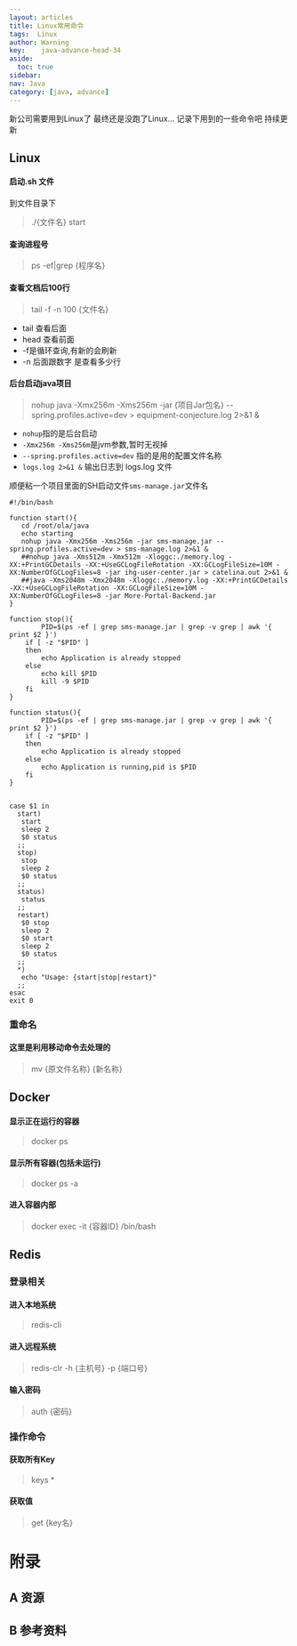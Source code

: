 ```yaml
---
layout: articles
title: Linux常用命令
tags:  Linux
author: Warning
key:    java-advance-head-34
aside:
  toc: true
sidebar:
nav: Java
category: [java, advance]
---
```


新公司需要用到Linux了
最终还是没跑了Linux...
记录下用到的一些命令吧
持续更新

<!--more-->


## Linux

#### 启动.sh 文件

到文件目录下

> ./{文件名} start

#### 查询进程号

> ps -ef|grep {程序名}

#### 查看文档后100行

> tail -f -n 100 {文件名}

- tail 查看后面
- head 查看前面
- -f是循环查询,有新的会刷新
- -n 后面跟数字 是查看多少行

#### 后台启动java项目

> nohup java -Xmx256m -Xms256m -jar {项目Jar包名} --spring.profiles.active=dev > equipment-conjecture.log 2>&1 &

- `nohup`指的是后台启动
- `-Xmx256m -Xms256m`是jvm参数,暂时无视掉
- `--spring.profiles.active=dev` 指的是用的配置文件名称
- `logs.log 2>&1 &`  输出日志到 logs.log 文件

顺便粘一个项目里面的SH启动文件`sms-manage.jar`文件名

```shell
#!/bin/bash

function start(){
   cd /root/ola/java
   echo starting
   nohup java -Xmx256m -Xms256m -jar sms-manage.jar --spring.profiles.active=dev > sms-manage.log 2>&1 &
   ##nohup java -Xms512m -Xmx512m -Xloggc:./memory.log -XX:+PrintGCDetails -XX:+UseGCLogFileRotation -XX:GCLogFileSize=10M -XX:NumberOfGCLogFiles=8 -jar ihg-user-center.jar > catelina.out 2>&1 &
   ##java -Xms2048m -Xmx2048m -Xloggc:./memory.log -XX:+PrintGCDetails -XX:+UseGCLogFileRotation -XX:GCLogFileSize=10M -XX:NumberOfGCLogFiles=8 -jar More-Portal-Backend.jar
}

function stop(){
        PID=$(ps -ef | grep sms-manage.jar | grep -v grep | awk '{ print $2 }')
	if [ -z "$PID" ]
	then
		echo Application is already stopped
	else
		echo kill $PID
		kill -9 $PID
	fi
}

function status(){
        PID=$(ps -ef | grep sms-manage.jar | grep -v grep | awk '{ print $2 }')
	if [ -z "$PID" ]
	then
		echo Application is already stopped
	else
		echo Application is running,pid is $PID
	fi
}


case $1 in
  start)
   start
   sleep 2
   $0 status
  ;;
  stop)
   stop
   sleep 2
   $0 status
  ;;
  status)
   status
  ;;
  restart)
   $0 stop
   sleep 2
   $0 start
   sleep 2
   $0 status
  ;;
  *)
   echo "Usage: {start|stop|restart}"
  ;;
esac
exit 0

```


### 重命名
#### 这里是利用移动命令去处理的

> mv {原文件名称} {新名称}

## Docker

#### 显示正在运行的容器

> docker ps

#### 显示所有容器(包括未运行)

> docker ps -a

#### 进入容器内部

> docker exec -it {容器ID} /bin/bash






## Redis

### 登录相关

#### 进入本地系统

> redis-cli

#### 进入远程系统

> redis-clr -h {主机号} -p {端口号}

#### 输入密码

> auth {密码}

### 操作命令

#### 获取所有Key

> keys *

#### 获取值

> get {key名}


# 附录
## A 资源
## B 参考资料

